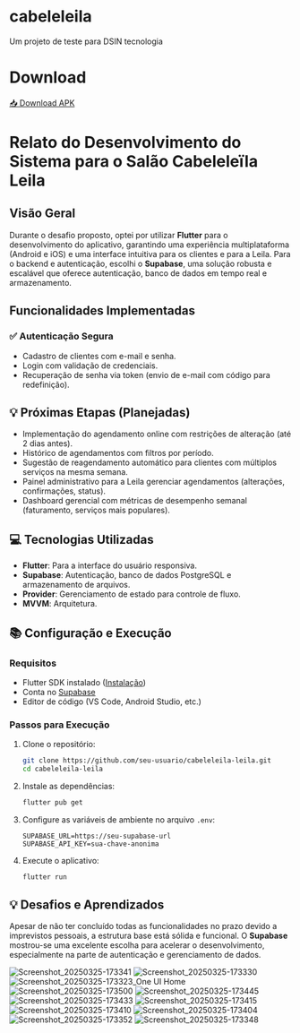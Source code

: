 # cabeleleila

Um projeto de teste para DSIN tecnologia

# Download

[📥 Download APK](https://github.com/victorhug01/cabeleleila-leila/blob/main/assets/app-release.apk)

# Relato do Desenvolvimento do Sistema para o Salão Cabeleleïla Leila

## Visão Geral
Durante o desafio proposto, optei por utilizar **Flutter** para o desenvolvimento do aplicativo, garantindo uma experiência multiplataforma (Android e iOS) e uma interface intuitiva para os clientes e para a Leila. Para o backend e autenticação, escolhi o **Supabase**, uma solução robusta e escalável que oferece autenticação, banco de dados em tempo real e armazenamento.

## Funcionalidades Implementadas

### ✅ Autenticação Segura
- Cadastro de clientes com e-mail e senha.
- Login com validação de credenciais.
- Recuperação de senha via token (envio de e-mail com código para redefinição).


## 💡 Próximas Etapas (Planejadas)
- Implementação do agendamento online com restrições de alteração (até 2 dias antes).
- Histórico de agendamentos com filtros por período.
- Sugestão de reagendamento automático para clientes com múltiplos serviços na mesma semana.
- Painel administrativo para a Leila gerenciar agendamentos (alterações, confirmações, status).
- Dashboard gerencial com métricas de desempenho semanal (faturamento, serviços mais populares).

## 💻 Tecnologias Utilizadas
- **Flutter**: Para a interface do usuário responsiva.
- **Supabase**: Autenticação, banco de dados PostgreSQL e armazenamento de arquivos.
- **Provider**: Gerenciamento de estado para controle de fluxo.
- **MVVM**: Arquitetura.

## 📚 Configuração e Execução

### Requisitos
- Flutter SDK instalado ([Instalação](https://flutter.dev/docs/get-started/install))
- Conta no [Supabase](https://supabase.io/)
- Editor de código (VS Code, Android Studio, etc.)

### Passos para Execução
1. Clone o repositório:
   ```sh
   git clone https://github.com/seu-usuario/cabeleleila-leila.git
   cd cabeleleila-leila
   ```

2. Instale as dependências:
   ```sh
   flutter pub get
   ```

3. Configure as variáveis de ambiente no arquivo `.env`:
   ```env
   SUPABASE_URL=https://seu-supabase-url
   SUPABASE_API_KEY=sua-chave-anonima
   ```

4. Execute o aplicativo:
   ```sh
   flutter run
   ```

## 💡 Desafios e Aprendizados
Apesar de não ter concluído todas as funcionalidades no prazo devido a imprevistos pessoais, a estrutura base está sólida e funcional. O **Supabase** mostrou-se uma excelente escolha para acelerar o desenvolvimento, especialmente na parte de autenticação e gerenciamento de dados.


![Screenshot_20250325-173341](https://github.com/user-attachments/assets/aa6b66f0-b6c4-4225-82d7-b8b0e9f70f6a)
![Screenshot_20250325-173330](https://github.com/user-attachments/assets/f586604e-263f-4ef6-9af0-c52e2a4428e7)
![Screenshot_20250325-173323_One UI Home](https://github.com/user-attachments/assets/e1afcdfe-b645-478d-8ccc-39c886e7b7bd)
![Screenshot_20250325-173500](https://github.com/user-attachments/assets/d7b30c10-d1dd-4b90-a861-58f26a5982a1)
![Screenshot_20250325-173445](https://github.com/user-attachments/assets/6addb3dc-e2a3-4f1d-bf81-2d789de3a9a2)
![Screenshot_20250325-173433](https://github.com/user-attachments/assets/d0e98193-fabe-4e9e-9b2b-fc865fee53ac)
![Screenshot_20250325-173415](https://github.com/user-attachments/assets/8078c024-6263-4cb4-bdca-f1f0b7f36f1f)
![Screenshot_20250325-173410](https://github.com/user-attachments/assets/2d9ada44-1bd9-4fea-9bc7-9b075f4ec018)
![Screenshot_20250325-173404](https://github.com/user-attachments/assets/a27237c2-3fb3-49c8-902c-b1759850d807)
![Screenshot_20250325-173352](https://github.com/user-attachments/assets/fa58e538-c917-4bc3-9cda-3b789c89bb2e)
![Screenshot_20250325-173348](https://github.com/user-attachments/assets/28a193a6-1024-4cf5-92f9-33cefeecc1c4)
